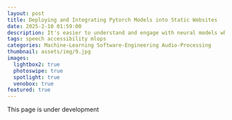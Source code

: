 ```yaml
---
layout: post
title: Deploying and Integrating Pytorch Models into Static Websites
date: 2025-2-10 01:59:00
description: It's easier to understand and engage with neural models when you can try them yourself. This post walks through the method used to create the speech enhancement application found in my project portfolio.
tags: speech accessibility mlops
categories: Machine-Learning Software-Engineering Audio-Processing
thumbnail: assets/img/9.jpg
images:
  lightbox2: true
  photoswipe: true
  spotlight: true
  venobox: true
featured: true
---
```


This page is under development